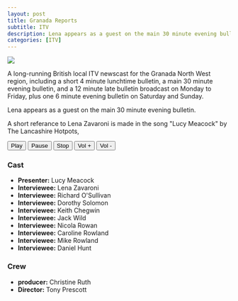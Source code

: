 ```yaml
---
layout: post
title: Granada Reports
subtitle: ITV
description: Lena appears as a guest on the main 30 minute evening bulletin.
categories: [ITV]
---
```


![](/assets/images/ITV/Granada-Reports.png/images/ITV/Granada-Reports.png)

A long-running British local ITV newscast for the Granada North West region, including a short 4 minute lunchtime bulletin, a main 30 minute evening bulletin, and a 12 minute late bulletin broadcast on Monday to Friday, plus one 6 minute evening bulletin on Saturday and Sunday.

Lena appears as a guest on the main 30 minute evening bulletin.

A short referance to Lena Zavaroni is made in the song "Lucy Meacock" by The Lancashire Hotpots,

<audio id="player" src="/assets/media/granada-reports.mp3"></audio>
<div>
  <button onclick="document.getElementById('player').play()">Play</button>
  <button onclick="document.getElementById('player').pause()">Pause</button>
  <button onclick="document.getElementById('player').pause(); document.getElementById('player').currentTime = 0;">Stop</button>
  <button onclick="document.getElementById('player').volume += 0.1">Vol +</button>
  <button onclick="document.getElementById('player').volume -= 0.1">Vol -</button>
</div>

### Cast
* **Presenter:** Lucy Meacock
* **Interviewee:** Lena Zavaroni
* **Interviewee:** Richard O'Sullivan
* **Interviewee:** Dorothy Solomon
* **Interviewee:** Keith Chegwin
* **Interviewee:** Jack Wild
* **Interviewee:** Nicola Rowan
* **Interviewee:** Caroline Rowland
* **Interviewee:** Mike Rowland
* **Interviewee:** Daniel Hunt

### Crew
* **producer:** Christine Ruth
* **Director:** Tony Prescott

